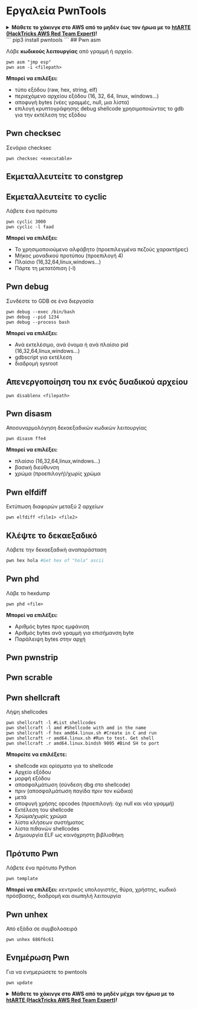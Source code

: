 # Εργαλεία PwnTools

<details>

<summary><strong>Μάθετε το χάκινγκ στο AWS από το μηδέν έως τον ήρωα με το</strong> <a href="https://training.hacktricks.xyz/courses/arte"><strong>htARTE (HackTricks AWS Red Team Expert)</strong></a><strong>!</strong></summary>

Άλλοι τρόποι υποστήριξης του HackTricks:

* Αν θέλετε να δείτε την **εταιρεία σας διαφημισμένη στο HackTricks** ή να **κατεβάσετε το HackTricks σε μορφή PDF** ελέγξτε τα [**ΣΧΕΔΙΑ ΣΥΝΔΡΟΜΗΣ**](https://github.com/sponsors/carlospolop)!
* Αποκτήστε το [**επίσημο PEASS & HackTricks swag**](https://peass.creator-spring.com)
* Ανακαλύψτε [**την Οικογένεια PEASS**](https://opensea.io/collection/the-peass-family), τη συλλογή μας από αποκλειστικά [**NFTs**](https://opensea.io/collection/the-peass-family)
* **Εγγραφείτε στη** 💬 [**ομάδα Discord**](https://discord.gg/hRep4RUj7f) ή στη [**ομάδα telegram**](https://t.me/peass) ή **ακολουθήστε** μας στο **Twitter** 🐦 [**@hacktricks\_live**](https://twitter.com/hacktricks\_live)**.**
* **Μοιραστείτε τα χάκινγκ κόλπα σας υποβάλλοντας PRs στα** [**HackTricks**](https://github.com/carlospolop/hacktricks) και [**HackTricks Cloud**](https://github.com/carlospolop/hacktricks-cloud) αποθετήρια στο GitHub.

</details>
```
pip3 install pwntools
```
## Pwn asm

Λάβε **κωδικούς λειτουργίας** από γραμμή ή αρχείο.
```
pwn asm "jmp esp"
pwn asm -i <filepath>
```
**Μπορεί να επιλέξει:**

* τύπο εξόδου (raw, hex, string, elf)
* περιεχόμενο αρχείου εξόδου (16, 32, 64, linux, windows...)
* αποφυγή bytes (νέες γραμμές, null, μια λίστα)
* επιλογή κρυπτογράφησης debug shellcode χρησιμοποιώντας το gdb για την εκτέλεση της εξόδου

## **Pwn checksec**

Σενάριο checksec
```
pwn checksec <executable>
```
## Εκμεταλλευτείτε το constgrep

## Εκμεταλλευτείτε το cyclic

Λάβετε ένα πρότυπο
```
pwn cyclic 3000
pwn cyclic -l faad
```
**Μπορεί να επιλέξει:**

* Το χρησιμοποιούμενο αλφάβητο (προεπιλεγμένα πεζούς χαρακτήρες)
* Μήκος μοναδικού προτύπου (προεπιλογή 4)
* Πλαίσιο (16,32,64,linux,windows...)
* Πάρτε τη μετατόπιση (-l)

## Pwn debug

Συνδέστε το GDB σε ένα διεργασία
```
pwn debug --exec /bin/bash
pwn debug --pid 1234
pwn debug --process bash
```
**Μπορεί να επιλέξει:**

* Ανά εκτελέσιμο, ανά όνομα ή ανά πλαίσιο pid (16,32,64,linux,windows...)
* gdbscript για εκτέλεση
* διαδρομή sysroot

## Απενεργοποίηση του nx ενός δυαδικού αρχείου
```
pwn disablenx <filepath>
```
## Pwn disasm

Αποσυναρμολόγηση δεκαεξαδικών κωδικών λειτουργίας
```
pwn disasm ffe4
```
**Μπορεί να επιλέξει:**

* πλαίσιο (16,32,64,linux,windows...)
* βασική διεύθυνση
* χρώμα (προεπιλογή)/χωρίς χρώμα

## Pwn elfdiff

Εκτύπωση διαφορών μεταξύ 2 αρχείων
```
pwn elfdiff <file1> <file2>
```
## Κλέψτε το δεκαεξαδικό

Λάβετε την δεκαεξαδική αναπαράσταση
```bash
pwn hex hola #Get hex of "hola" ascii
```
## Pwn phd

Λάβε το hexdump
```
pwn phd <file>
```
**Μπορεί να επιλέξει:**

* Αριθμός bytes προς εμφάνιση
* Αριθμός bytes ανά γραμμή για επισήμανση byte
* Παράλειψη bytes στην αρχή

## Pwn pwnstrip

## Pwn scrable

## Pwn shellcraft

Λήψη shellcodes
```
pwn shellcraft -l #List shellcodes
pwn shellcraft -l amd #Shellcode with amd in the name
pwn shellcraft -f hex amd64.linux.sh #Create in C and run
pwn shellcraft -r amd64.linux.sh #Run to test. Get shell
pwn shellcraft .r amd64.linux.bindsh 9095 #Bind SH to port
```
**Μπορείτε να επιλέξετε:**

* shellcode και ορίσματα για το shellcode
* Αρχείο εξόδου
* μορφή εξόδου
* αποσφαλμάτωση (σύνδεση dbg στο shellcode)
* πριν (αποσφαλμάτωση παγίδα πριν τον κώδικα)
* μετά
* αποφυγή χρήσης opcodes (προεπιλογή: όχι null και νέα γραμμή)
* Εκτέλεση του shellcode
* Χρώμα/χωρίς χρώμα
* λίστα κλήσεων συστήματος
* λίστα πιθανών shellcodes
* Δημιουργία ELF ως κοινόχρηστη βιβλιοθήκη

## Πρότυπο Pwn

Λάβετε ένα πρότυπο Python
```
pwn template
```
**Μπορεί να επιλέξει:** κεντρικός υπολογιστής, θύρα, χρήστης, κωδικό πρόσβασης, διαδρομή και σιωπηλή λειτουργία

## Pwn unhex

Από εξάδα σε συμβολοσειρά
```
pwn unhex 686f6c61
```
## Ενημέρωση Pwn

Για να ενημερώσετε το pwntools
```
pwn update
```
<details>

<summary><strong>Μάθετε το χάκινγκ στο AWS από το μηδέν μέχρι τον ήρωα με το</strong> <a href="https://training.hacktricks.xyz/courses/arte"><strong>htARTE (HackTricks AWS Red Team Expert)</strong></a><strong>!</strong></summary>

Άλλοι τρόποι υποστήριξης του HackTricks:

* Αν θέλετε να δείτε την **εταιρεία σας διαφημισμένη στο HackTricks** ή να **κατεβάσετε το HackTricks σε μορφή PDF** ελέγξτε τα [**ΣΧΕΔΙΑ ΣΥΝΔΡΟΜΗΣ**](https://github.com/sponsors/carlospolop)!
* Αποκτήστε το [**επίσημο PEASS & HackTricks swag**](https://peass.creator-spring.com)
* Ανακαλύψτε [**την Οικογένεια PEASS**](https://opensea.io/collection/the-peass-family), τη συλλογή μας από αποκλειστικά [**NFTs**](https://opensea.io/collection/the-peass-family)
* **Εγγραφείτε στη** 💬 [**ομάδα Discord**](https://discord.gg/hRep4RUj7f) ή στη [**ομάδα telegram**](https://t.me/peass) ή **ακολουθήστε** μας στο **Twitter** 🐦 [**@hacktricks\_live**](https://twitter.com/hacktricks\_live)**.**
* **Μοιραστείτε τα χάκινγκ κόλπα σας υποβάλλοντας PRs στα** [**HackTricks**](https://github.com/carlospolop/hacktricks) και [**HackTricks Cloud**](https://github.com/carlospolop/hacktricks-cloud) αποθετήρια στο GitHub.

</details>
